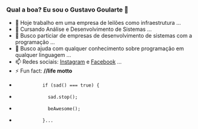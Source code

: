 ### Qual a boa? Eu sou o Gustavo Goularte 👋

- 🔭 Hoje trabalho em uma empresa de leilões como infraestrutura ...
- 🌱 Cursando Análise e Desenvolvimento de Sistemas ...
- 👯 Busco particiar de empresas de desenvolvimento de sistemas com a programação ...
- 🤔 Busco ajuda com qualquer conhecimento sobre programação em qualquer linguagem ...
- 📫 Redes sociais: <a href="https://www.instagram.com/gugoularte/" target="blank">Instagram</a> e <a href="https://www.facebook.com/gustavo.goulartecorreia" target="blank">Facebook</a> ...
- ⚡ Fun fact: <b>//life motto</b>
-               if (sad() === true) {
-                 sad.stop();
-                 beAwesome();
-               }...
